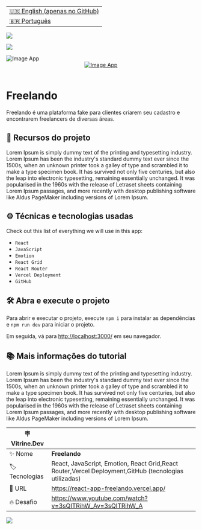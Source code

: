 <table align="right">
  <tr>
    <td>
      <a href="README-EN.md">🇺🇸 English (apenas no GitHub)</a>
    </td>
  </tr>
  <tr>
    <td>
      <a href="README.md">🇧🇷 Português</a>
    </td>
  </tr>
</table>

![]([https://github.com/cristianmeelo/react-app-freelando/blob/blob/main/thumbnail.png?raw=true](https://github.com/cristianmeelo/react-app-freelando/blob/main/thumbnail.png))

![](https://github.com/cristianmeelo/react-app-freelando/blob/main/thumbnail-mockup.png?raw=true)

<img src="mockup.gif" alt="Image App" >
<div align="center">
<a href="https://react-app-freelando.vercel.app/">
  <img src="https://img.shields.io/badge/-CONFIRA%20AQUI-red" alt="Image App" >
</a>
</div>

<br/>

# Freelando

Freelando é uma plataforma fake para clientes criarem seu cadastro e encontrarem freelancers de diversas áreas.

## 🔨 Recursos do projeto

Lorem Ipsum is simply dummy text of the printing and typesetting industry. Lorem Ipsum has been the industry's standard dummy text ever since the 1500s, when an unknown printer took a galley of type and scrambled it to make a type specimen book. It has survived not only five centuries, but also the leap into electronic typesetting, remaining essentially unchanged. It was popularised in the 1960s with the release of Letraset sheets containing Lorem Ipsum passages, and more recently with desktop publishing software like Aldus PageMaker including versions of Lorem Ipsum.

## ⚙️ Técnicas e tecnologias usadas

Check out this list of everything we will use in this app:

- `React`
- `JavaScript`
- `Emotion`
- `React Grid`
- `React Router`
- `Vercel Deployment`
- `GitHub`

## 🛠️ Abra e execute o projeto

Para abrir e executar o projeto, execute `npm i` para instalar as dependências e `npm run dev` para iniciar o projeto.

Em seguida, vá para <a href="http://localhost:3000/">http://localhost:3000/</a> em seu navegador.

## 📚 Mais informações do tutorial

Lorem Ipsum is simply dummy text of the printing and typesetting industry. Lorem Ipsum has been the industry's standard dummy text ever since the 1500s, when an unknown printer took a galley of type and scrambled it to make a type specimen book. It has survived not only five centuries, but also the leap into electronic typesetting, remaining essentially unchanged. It was popularised in the 1960s with the release of Letraset sheets containing Lorem Ipsum passages, and more recently with desktop publishing software like Aldus PageMaker including versions of Lorem Ipsum.

| :placard: Vitrine.Dev |                                                                                                       |
| --------------------- | ----------------------------------------------------------------------------------------------------- |
| :sparkles: Nome       | **Freelando**                                                                                         |
| :label: Tecnologias   | React, JavaScript, Emotion, React Grid,React Router,Vercel Deployment,GitHub (tecnologias utilizadas) |
| :rocket: URL          | https://react-app-freelando.vercel.app/                                                               |
| :fire: Desafio        | https://www.youtube.com/watch?v=3sQITRihW_Av=3sQITRihW_A                                              |

![](https://github.com/cristianmeelo/react-app-freelando/blob/main/thumbnail-mockup.png?raw=true#vitrinedev)
